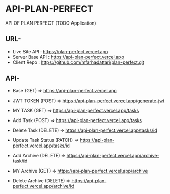 # API-PLAN-PERFECT

API OF PLAN PERFECT (TODO Application)

## URL-

- Live Site API : https://plan-perfect.vercel.app
- Server Base API : https://api-plan-perfect.vercel.app
- Client Repo : https://github.com/mfarhadattari/plan-perfect.git

## API-

- Base (GET) => https://api-plan-perfect.vercel.app

- JWT TOKEN (POST) => https://api-plan-perfect.vercel.app/generate-jwt

- MY TASK (GET) => https://api-plan-perfect.vercel.app/tasks

- Add Task (POST) => https://api-plan-perfect.vercel.app/tasks

- Delete Task (DELETE) => https://api-plan-perfect.vercel.app/tasks/id

- Update Task Status (PATCH) => https://api-plan-perfect.vercel.app/tasks/id

- Add Archive (DELETE) => https://api-plan-perfect.vercel.app/archive-task/id

- MY Archive (GET) => https://api-plan-perfect.vercel.app/archive

- Delete Archive (DELETE) => https://api-plan-perfect.vercel.app/archive/id
